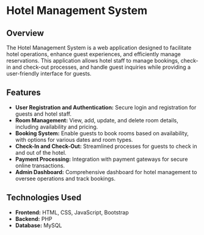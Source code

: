 # Hotel Management System

## Overview

The Hotel Management System is a web application designed to facilitate hotel operations, enhance guest experiences, and efficiently manage reservations. This application allows hotel staff to manage bookings, check-in and check-out processes, and handle guest inquiries while providing a user-friendly interface for guests.

## Features

- **User Registration and Authentication:** Secure login and registration for guests and hotel staff.
- **Room Management:** View, add, update, and delete room details, including availability and pricing.
- **Booking System:** Enable guests to book rooms based on availability, with options for various dates and room types.
- **Check-In and Check-Out:** Streamlined processes for guests to check in and out of the hotel.
- **Payment Processing:** Integration with payment gateways for secure online transactions.
- **Admin Dashboard:** Comprehensive dashboard for hotel management to oversee operations and track bookings.

## Technologies Used

- **Frontend:** HTML, CSS, JavaScript, Bootstrap
- **Backend:** PHP
- **Database:** MySQL
  


